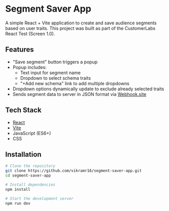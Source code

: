# Segment Saver App

A simple React + Vite application to create and save audience segments based on user traits. This project was built as part of the CustomerLabs React Test (Screen 1.0).

## Features

- "Save segment" button triggers a popup
- Popup includes:
  - Text input for segment name
  - Dropdown to select schema traits
  - "+Add new schema" link to add multiple dropdowns
- Dropdown options dynamically update to exclude already selected traits
- Sends segment data to server in JSON format via [Webhook.site](https://webhook.site)

## Tech Stack

- [React](https://reactjs.org/)
- [Vite](https://vitejs.dev/)
- JavaScript (ES6+)
- CSS

## Installation

```bash
# Clone the repository
git clone https://github.com/vikramr16/segment-saver-app.git
cd segment-saver-app

# Install dependencies
npm install

# Start the development server
npm run dev
